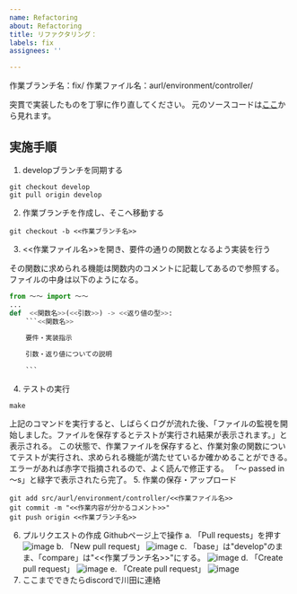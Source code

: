 ```yaml
---
name: Refactoring
about: Refactoring
title: リファクタリング：
labels: fix
assignees: ''

---
```


作業ブランチ名：fix/
作業ファイル名：aurl/environment/controller/

突貫で実装したものを丁寧に作り直してください。
元のソースコードは[ここ](https://github.com/2022-IS-team/2022-is-experiments2-team-3/tree/main/src/aurl/environment/controller)から見れます。

## 実施手順
1. developブランチを同期する
```
git checkout develop
git pull origin develop
```
2. 作業ブランチを作成し、そこへ移動する
```
git checkout -b <<作業ブランチ名>>
```
3. <<作業ファイル名>>を開き、要件の通りの関数となるよう実装を行う

その関数に求められる機能は関数内のコメントに記載してあるので参照する。
ファイルの中身は以下のようになる。
```python
from ～～ import ～～
...
def  <<関数名>>(<<引数>>) -> <<返り値の型>>:
    ```<<関数名>>
    
    要件・実装指示

    引数・返り値についての説明

    ```
```
4. テストの実行
```
make
```
上記のコマンドを実行すると、しばらくログが流れた後、「ファイルの監視を開始しました。ファイルを保存するとテストが実行され結果が表示されます。」と表示される。
この状態で、作業ファイルを保存すると、作業対象の関数についてテストが実行され、求められる機能が満たせているか確かめることができる。
エラーがあれば赤字で指摘されるので、よく読んで修正する。
「～ passed in ～s」と緑字で表示されたら完了。
5. 作業の保存・アップロード
```
git add src/aurl/environment/controller/<<作業ファイル名>>
git commit -m "<<作業内容が分かるコメント>>"
git push origin <<作業ブランチ名>>
```
6. プルリクエストの作成
Githubページ上で操作
  a. 「Pull requests」を押す
  ![image](https://user-images.githubusercontent.com/64251336/204714120-711b1096-5eac-4619-978f-0f9648b4ae1b.png)
  b.  「New pull request」
  ![image](https://user-images.githubusercontent.com/64251336/204714405-41b907a6-5fd3-4c89-9f0c-bf8ad274106f.png)
  c.  「base」は"develop"のまま、「compare」は"<<作業ブランチ名>>"にする。
  ![image](https://user-images.githubusercontent.com/64251336/204716237-66ae2687-9681-41d0-aeb4-2e0b6f25ef0f.png)
  d. 「Create pull request」
  ![image](https://user-images.githubusercontent.com/64251336/204716393-d67131bb-453c-4599-9e97-02ba75e0ba43.png)
  e. 「Create pull request」
  ![image](https://user-images.githubusercontent.com/64251336/204716504-7a79cfb9-f650-4b75-8d0e-2a9352722c26.png)
7. ここまでできたらdiscordで川田に連絡
